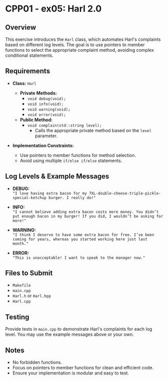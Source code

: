 # CPP01 - ex05: Harl 2.0

## Overview

This exercise introduces the `Harl` class, which automates Harl's complaints based on different log levels. The goal is to use pointers to member functions to select the appropriate complaint method, avoiding complex conditional statements.

## Requirements

- **Class:** `Harl`
	- **Private Methods:**
		- `void debug(void);`
		- `void info(void);`
		- `void warning(void);`
		- `void error(void);`
	- **Public Method:**
		- `void complain(std::string level);`
			- Calls the appropriate private method based on the `level` parameter.

- **Implementation Constraints:**
	- Use pointers to member functions for method selection.
	- Avoid using multiple `if/else if/else` statements.

## Log Levels & Example Messages

- **DEBUG:**  
	`"I love having extra bacon for my 7XL-double-cheese-triple-pickle-special-ketchup burger. I really do!"`

- **INFO:**  
	`"I cannot believe adding extra bacon costs more money. You didn’t put enough bacon in my burger! If you did, I wouldn’t be asking for more!"`

- **WARNING:**  
	`"I think I deserve to have some extra bacon for free. I’ve been coming for years, whereas you started working here just last month."`

- **ERROR:**  
	`"This is unacceptable! I want to speak to the manager now."`

## Files to Submit

- `Makefile`
- `main.cpp`
- `Harl.h` or `Harl.hpp`
- `Harl.cpp`

## Testing

Provide tests in `main.cpp` to demonstrate Harl's complaints for each log level. You may use the example messages above or your own.

## Notes

- No forbidden functions.
- Focus on pointers to member functions for clean and efficient code.
- Ensure your implementation is modular and easy to test.
